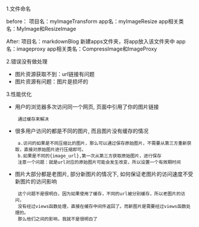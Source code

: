 1.文件命名

before：
项目名：myImageTransform
app名：myImageResize
app相关类名：MyImage和ResizeImage

After:
项目名：markdownBlog
新建apps文件夹，将app放入该文件夹中
app名：imageproxy
app相关类名：CompressImage和ImageProxy


2.错误没有做处理

 - 图片资源获取不到：url链接有问题
 - 图片资源有问题：图片是损坏的


3.性能优化

 - 用户的浏览器多次访问同一个网页, 页面中引用了你的图片链接
 
    	通过缓存来解决


 - 很多用户访问的都是不同的图片, 而且图片没有缓存的情况

 	    a.访问的如果是不同压缩比的图片，那么可以通过保存原始图片，不需要从第三方重新获取，直接对原始图片进行压缩即可。
        b.如果是不同的{image_url},第一次从第三方获取原始图片，进行保存
		注意一个问题：就是url对应的原始图片可能会发生改变，所以设置一个有效期时间

 - 图片大部分都是老图片, 部分新图片的情况下, 如何保证老图片的访问速度不受新图片的访问影响
 		
		这个问题不是很明白，因为如果使用了缓存，不同的url被分别缓存，所以老图片的访问，
		没有经过views函数处理，直接在缓存中间件返回了。而新图片是需要经过views函数处理的。
		那么他们之间的影响，我就不是很明白了






